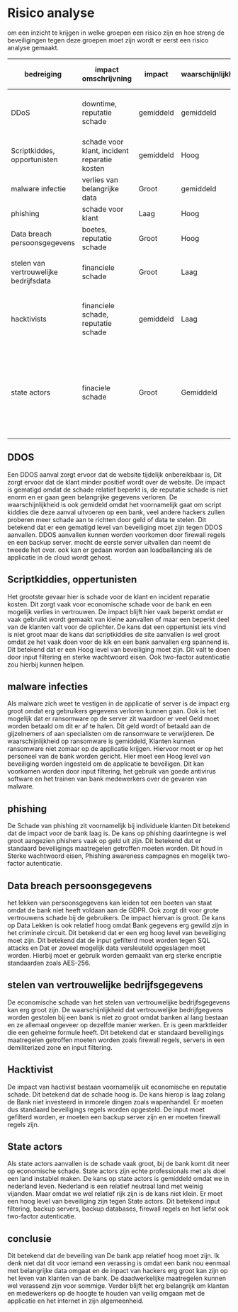 # Risico analyse
om een inzicht te krijgen in welke groepen een risico zijn en hoe streng de beveiligingen tegen deze groepen moet zijn wordt er eerst een risico analyse gemaakt.

| bedreiging                             | impact  omschrijvning            | impact | waarschijnlijkheid | security control level | controls |
| -------------------------------------- | -------------------------------- | ------ | ------------------ | ---------------------- | -------- |
| DDoS                                   | downtime, reputatie schade       | gemiddeld | gemiddeld | gematigd level van beveiliging | firewall regels tegen DoS en backup servers |
| Scriptkiddes, opportunisten            | schade voor klant, incident reparatie kosten | gemiddeld | Hoog | hoog level van beveiliging | input filtering, wachtwoord eisen |
| malware infectie                       | verlies van belangrijke data     | Groot  | gemiddeld | Hoog level van beveiling | input filtering, antivirus |
| phishing                               | schade voor klant                | Laag   | Hoog | standaard beveiliging | two-factor authenticatie |
| Data breach persoonsgegevens           | boetes, reputatie schade         | Groot  | Hoog | Erg hoog level van beveiliging | input filtering, encryptie |
| stelen van vertrouwelijke bedrijfsdata | financiele schade                | Groot  | Laag | standaard beveiliging | firewall regels, dmz, input filtering |
| hacktivists                            | financiele schade, reputatie schade | gemiddeld | Laag | standaard beveiling | input filtering, backup server, firewall regels |
| state actors                           | finaciele schade                 | Groot | Gemiddeld | hoog level beveiliging | input filtering, backup server, backup database, firewall regels, two factor autenticatie |

## DDOS

Een DDOS aanval zorgt ervoor dat de website tijdelijk onbereikbaar is, Dit zorgt ervoor dat de klant minder positief wordt over de website. De impact is gematigd omdat de schade relatief beperkt is, de reputatie schade is niet enorm en er gaan geen belangrijke gegevens verloren. De waarschijnlijkheid is ook gemideld omdat het voornamelijk gaat om script kiddies die deze aanval uitvoeren op een bank, veel andere hackers zullen proberen meer schade aan te richten door geld of data te stelen. Dit betekend dat er een gematigd level van beveiliging moet zijn tegen DDOS aanvallen. DDOS aanvallen kunnen worden voorkomen door firewall regels en een backup server. mocht de eerste server uitvallen dan neemt de tweede het over. ook kan er gedaan worden aan loadballancing als de applicatie in de cloud wordt gehost.

## Scriptkiddies, oppertunisten

Het grootste gevaar hier is schade voor de klant en incident reparatie kosten. Dit zorgt vaak voor economische schade voor de bank en een mogelijk verlies in vertrouwen. De impact blijft hier vaak beperkt omdat er vaak gebruikt wordt gemaakt van kleine aanvallen of maar een beperkt deel van de klanten valt voor de oplichter. De kans dat een oppertunist iets vind is niet groot maar de kans dat scriptkiddies de site aanvallen is wel groot omdat ze het vaak doen voor de kik en een bank aanvallen erg spannend is. Dit betekend dat er een Hoog level van beveiliging moet zijn. Dit valt te doen door input filtering en sterke wachtwoord eisen. Ook two-factor autenticatie zou hierbij kunnen helpen.

## malware infecties

Als malware zich weet te vestigen in de applicatie of server is de impact erg groot omdat erg gebruikers gegevens verloren kunnen gaan. Ook is het mogelijk dat er ransomware op de server zit waardoor er veel Geld moet worden betaald om dit er af te halen. Dit geld wordt of betaald aan de gijzelnemers of aan specialisten om de ransomware te verwijderen. De waarschijnlijkheid op ransomware is gemiddeld, Klanten kunnen ransomware niet zomaar op de applicatie krijgen. Hiervoor moet er op het personeel van de bank worden gericht. Hier moet een Hoog level van beveiliging worden ingesteld om de applicatie te beveiligen. Dit kan voorkomen worden door input filtering, het gebruik van goede antivirus software en het trainen van bank medewerkers over de gevaren van malware.

## phishing

De Schade van phishing zit voornamelijk bij individuele klanten Dit betekend dat de impact voor de bank laag is. De kans op phishing daarintegne is wel groot aangezien phishers vaak op geld uit zijn. Dit betekend dat er standaard beveiligings maatregelen getroffen moeten worden. Dit houd in Sterke wachtwoord eisen, Phishing awareness campagnes en mogelijk two-factor autenticatie.

## Data breach persoonsgegevens

het lekken van persoonsgegevens kan leiden tot een boeten van staat omdat de bank niet heeft voldaan aan de GDPR. Ook zorgt dit voor grote vertrouwens schade bij de gebruikers. De impact hiervan is groot. De kans op Data Lekken is ook relatief hoog omdat Bank gegevens erg gewild zijn in het criminele circuit. Dit betekend dat er een erg hoog level van beveiliging moet zijn. Dit betekend dat de input gefilterd moet worden tegen SQL attacks en Dat er zoveel mogelijk data versleuteld opgeslagen moet worden. Hierbij moet er gebruik worden gemaakt van erg sterke encriptie standaarden zoals AES-256.

## stelen van vertrouwelijke bedrijfsgegevens

De economische schade van het stelen van vertrouwelijke bedrijfsgegevens kan erg groot zijn. De waarschijnlijkheid dat vertrouwelijke bedrijfgegvens worden gestolen bij een bank is niet zo groot omdat banken al lang bestaan en ze allemaal ongeveer op dezelfde manier werken. Er is geen marktleider die een geheime formule heeft. Dit betekend dat er standaard beveiligings maatregelen getroffen moeten worden zoals firewall regels, servers in een demiliterized zone en input filtering.

## Hacktivist

De impact van hactivist bestaan voornamelijk uit economische en reputatie schade. Dit betekend dat de schade hoog is. De kans hierop is laag zolang de Bank niet investeerd in inmorele dingen zoals wapenhandel. Er moeten dus standaard beveiligings regels worden opgesteld. De input moet gefilterd worden, er moeten een backup server zijn en er moeten firewall regels zijn.

## State actors

Als state actors aanvallen is de schade vaak groot, bij de bank komt dit neer op economische schade. State actors zijn echte professionals met als doel een land instabiel maken. De kans op state actors is gemiddeld omdat we in nederland leven. Nederland is een relatief neutraal land met weinig vijanden. Maar omdat we wel relatief rijk zijn is de kans niet klein. Er moet een hoog level van beveiliging zijn tegen State actors. Dit betekend input filtering, backup servers, backup databases, firewall regels en het liefst ook two-factor autenticatie.

## conclusie

Dit betekend dat de beveiling van De bank app relatief hoog moet zijn. Ik denk niet dat dit voor iemand een verassing is omdat een bank nou eenmaal met belangrijke data omgaat en de inpact van hackers erg groot kan zijn op het leven van klanten van de bank. De daadwerkelijke maatregelen kunnen wel verassend zijn voor sommige. Verder blijft het erg belangrijk om klanten en medewerkers op de hoogte te houden van veilig omgaan met de applicatie en het internet in zijn algemeenheid.
